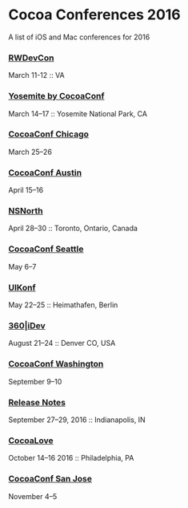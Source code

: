 # Cocoa Conferences 2016
A list of iOS and Mac conferences for 2016

### [RWDevCon](http://rwdevcon.com)
March 11-12 :: VA
 
### [Yosemite by CocoaConf](http://cocoaconf.com/yosemite)
March 14–17 :: Yosemite National Park, CA

### [CocoaConf Chicago](http://cocoaconf.com/chicago-2016/home)
March 25–26

### [CocoaConf Austin](http://cocoaconf.com/austin-2016/home)
April 15–16

### [NSNorth](http://nsnorth.ca) 
April 28–30 :: Toronto, Ontario, Canada

### [CocoaConf Seattle](http://cocoaconf.com/seattle-2016/home)
May 6–7 

### [UIKonf](http://www.uikonf.com) 
May 22–25 :: Heimathafen, Berlin

### [360|iDev](http://360idev.com)
August 21–24 :: Denver CO, USA

### [CocoaConf Washington](http://cocoaconf.com/dc-2016/home)
September 9–10

### [Release Notes](http://releasenotes.tv/conference/) 
September 27–29, 2016 :: Indianapolis, IN

### [CocoaLove](http://cocoalove.org) 
October 14–16 2016 :: Philadelphia, PA

### [CocoaConf San Jose](http://cocoaconf.com/sanjose-2016/home)
November 4–5 
